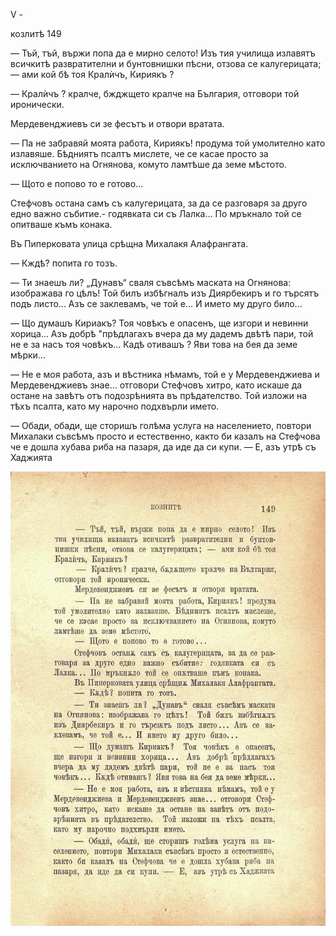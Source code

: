 ﻿V -

козлитѣ	149

— Тъй, тъй, вържи попа да е мирно селото! Изъ тия училища излавятъ всичкитѣ развратителни и бунтовнишки пѣсни, отзова се калугерицата; — ами кой бѣ тоя Кралѝчъ, Кириякъ ?

— Кралѝчъ ? кралче, бжджщето кралче на България, отговори той иронически.

Мердевенджиевъ си зе фесътъ и отвори вратата.

— Па не забравяй моята работа, Кириякъ! продума той умолително като излавяше. Бѣдниятъ псалтъ мислете, че се касае просто за исключванието на Огнянова, комуто ламтѣше да земе мѣстото.

— Щото е попово то е готово...

Стефчовъ остана самъ съ калугерицата, за да се разговаря за друго едно важно събитие.- годявката си съ Лалка... По мръкнало той се опитваше къмъ конака.

Въ Пиперковата улица срѣщна Михалакя Алафрангата.

— Кждѣ? попита го тозъ.

— Ти знаешъ ли? „Дунавъ“ сваля съвсѣмъ маската на Огнянова: изображава го цѣлъ! Той билъ избѣгналъ изъ Диярбекиръ и го търсятъ подъ листо... Азъ се заклевамъ, че той е... И името му друго било...

— Що думашъ Кириакъ? Тоя човѣкъ е опасенъ, ще изгори и невинни хорица... Азъ добрѣ "прѣдлагахъ вчера да му дадемъ двѣтѣ пари, той не е за насъ тоя човѣкъ... Кадѣ отивашъ ? Яви това на бея да земе мѣрки...

— Не е моя работа, азъ и вѣстника нѣмамъ, той е у Мердевенджиева и Мердевенджиевъ знае... отговори Стефчовъ хитро, като искаше да остане на завѣтъ отъ подозрѣнията въ прѣдателство. Той изложи на тѣхъ псалта, като му нарочно подхвърли името.

— Обади, обади, ще сторишъ голѣма услуга на населението, повтори Михалаки съвсѣмъ просто и естественно, както би казалъ на Стефчова че е дошла хубава риба на пазаря, да иде да си купи. — Е, азъ утрѣ съ Хаджията

![original](../images/168.jpg)

